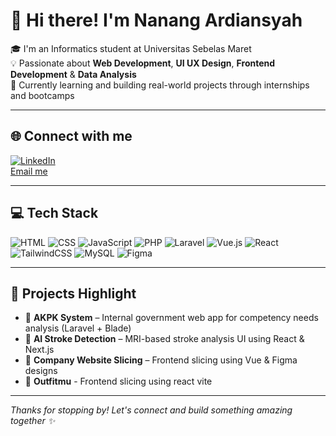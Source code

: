 # 👋 Hi there! I'm Nanang Ardiansyah

🎓 I'm an Informatics student at Universitas Sebelas Maret  
💡 Passionate about **Web Development**, **UI UX Design**, **Frontend Development** & **Data Analysis**  
🚀 Currently learning and building real-world projects through internships and bootcamps  

---

## 🌐 Connect with me
[![LinkedIn](https://img.shields.io/badge/LinkedIn-0077B5?style=flat&logo=linkedin&logoColor=white)](https://www.linkedin.com/in/nanang-ard/)  
[Email me](mailto:ardiansyahnanang984@gmail.com)

---

## 💻 Tech Stack
![HTML](https://img.shields.io/badge/HTML5-E34F26?style=flat&logo=html5&logoColor=white)
![CSS](https://img.shields.io/badge/CSS3-1572B6?style=flat&logo=css3&logoColor=white)
![JavaScript](https://img.shields.io/badge/JavaScript-F7DF1E?style=flat&logo=javascript&logoColor=black)
![PHP](https://img.shields.io/badge/PHP-777BB4?style=flat&logo=php&logoColor=white)
![Laravel](https://img.shields.io/badge/Laravel-F55247?style=flat&logo=laravel&logoColor=white)
![Vue.js](https://img.shields.io/badge/Vue.js-42b883?style=flat&logo=vue.js&logoColor=white)
![React](https://img.shields.io/badge/React-20232A?style=flat&logo=react&logoColor=61DAFB)
![TailwindCSS](https://img.shields.io/badge/TailwindCSS-06B6D4?style=flat&logo=tailwind-css&logoColor=white)
![MySQL](https://img.shields.io/badge/MySQL-4479A1?style=flat&logo=mysql&logoColor=white)
![Figma](https://img.shields.io/badge/Figma-F24E1E?style=flat&logo=figma&logoColor=white)

---

## 📌 Projects Highlight
- 🎯 **AKPK System** – Internal government web app for competency needs analysis (Laravel + Blade)
- 🧠 **AI Stroke Detection** – MRI-based stroke analysis UI using React & Next.js
- 🏢 **Company Website Slicing** – Frontend slicing using Vue & Figma designs
- 🎯 **Outfitmu** - Frontend slicing using react vite

---

_Thanks for stopping by! Let's connect and build something amazing together ✨_
